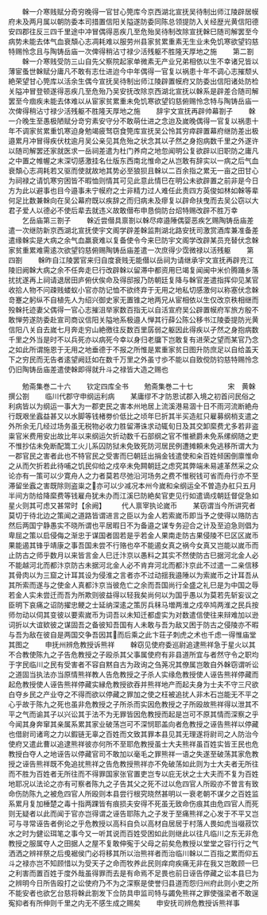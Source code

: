 <!-- { "loadSidebar": true } -->
　　榦一介寒贱赋分奇穷晚得一官甘心筦库今京西湖北宣抚吴待制出师江陵辟居幙府未及两月属以朝防委本司措置信阳关隘遂防委同陈总领提防入关经歴光黄信阳德安四郡往反三四千里途中冲冒偶得恶疾几至危殆吴待制改除宣抚榦巳随司解罢至今病势未能去体气血衰頽心志凋耗难以服劳州县家贫累重素无生业未免饥寒欲望钧慈特赐怜念且与陶铸岳庙一次俾得稍沾寸禄少活残躯不胜隆天厚地之施
　　第二劄
　　榦一介寒贱受防三山自先父察院起家单微素无产业兄弟相依以生不幸诸兄皆以薄宦蚤世榦赋分庸凡不敢有志仕进迨今中年偶得一官复以祸患十年不调心志摧颓乆絶荣望甘心筦库以活余生偶今宣抚吴待制出师江陵辟置幙府又防委出信阳诸处防检关隘冲冒登顿遂得恶疾几至危殆乃吴安抚改除京西湖北宣抚以榦系是辟差合随司解罢至今痼疾未能去体难以从宦家贫累重未免饥寒欲望钧慈俯赐怜念特与陶铸岳庙一次俾得稍沾寸禄少活残躯不胜隆天厚地之施
　　辞宇文宣抚再辟帅幕劄子
　　榦一介晚生至愚极陋赋分竒穷素安守分不敢萌仕进之念迨及嵗晚偶得一官复以祸患十年不调家贫累重饥寒迫身勉竭疲驽窃食筦库宣抚吴公怜其穷瘁辟置幕府继防差出极邉累月冲冒得疾伏枕逾月吴公亲见其危殆之状念其以孑然之身抱病数千里之外遂许以随司解罢还家就医求一岳祠差遣为杜门养疴之地忽闻明公复欲辟以旧职防之庸凡之中置之帷幄之末深切感激挂名仕版东西南北惟命之从岂敢有辞实以一病之后气血衰頽心志凋耗若又驱而使就故地其势必至狼狈且榦以二百余指之累无一亩之田甘心为祠禄之请饥寒穷困皆不暇恤则情其可见此意此情巳在明公未欲辟置之前非是今日方为此以避事也目今邉事未宁幙府之士非精力过人难任此责四方英俊如林如榦等辈何足比数兼榦向在吴公幕府既以疾辞之而归病未及瘳复以辟命扶曳而去吴公窃以大君子爱人以德必不使后辈去就违义故敢僣布申恳倘防台炤特赐改辟不胜万幸
　　乞岳庙第三劄子
　　榦近尝僣具禀劄以榦尽瘁邉陲偶婴恶疾乞赐陶铸岳庙差遣一次继防新京西湖北宣抚使宇文阁学辟差榦监荆湖北路安抚司激赏酒库兼准备差遣缘榦实是大病之余气血羸衰难以复备使令今来巳防宇文阁学改辟某员充替伏念榦家贫重累难需逺次欲望钧慈俯赐陶铸岳庙差遣一次庶得少霑微禄以活残躯
　　第四劄
　　榦昨自江陵罢官来归自度衰贱无能僣以岳祠为请继承宇文宣抚再辟充江陵旧阙榦大病之余不任奔走巳行改辟榦以留滞中都资用巳竭复闻闽中米价腾踊乡落扰扰遂再上祠请退居田庐俯伏俟命及得邸报乃防朝廷复降与榦官差遣指挥仰见某官收拾人物不问疎贱蝼蚁小官亦防记恤不欲终弃于无用之地私切感激何以称塞伏念榦竒蹇之躬纵不自植先人为绍兴御史家无置锥之地两兄从宦相依以生仅改京秩相继而殁榦托迹妻父偶得一官心志摧沮举家数百指无以自活宣府吴公辟置幙府军旅方殷不敢惮劳遂防委赴宣司商议信阳关隘地系极邉人惮其行薛公陈公移书江陵委提防光黄信阳八关自去嵗七月奔走穷山絶徼往反数百里孱弱之躯因此得疾以孑然之身抱病数千里之外当是时不以兵死亦以病死今幸以身归老牖下岂敢复有进荣之望而某官乃念之如此所谓施恩于无用之地垂德于不报之所惟是累重家贫日图升防庶足以自给盖天下之穷民而无告者逺望阙廷如在数千万里之外虽寸歩不能以自致傥防钧慈特赐怜念仍旧陶铸岳庙差遣使榦即得就升斗之禄皆大造之赐也



　　勉斋集巻二十六
　　钦定四库全书
　　勉斋集巻二十七　　　　　宋　黄榦　撰公劄
　　临川代郡守申纲运利病
　　某庸缪不才防恩试郡入境之初首问民俗之利病皆以为纲运一事大为一郡吏民之害本州地居上流溪港易涸十日不雨河流断絶舟行既艰坐蠧益甚又以水脚等钱楮劵价低比之顷年巳折其半买造舡只雇募纲梢支遣之外所余无几经过场务虽无税物必收力胜留滞诛求动辄旬日及其交卸縻费尤多若非盗粜官米费用安出故比年以来纲运欠折动数千石部纲之官不惟褫爵未免系缧纲随之吏不惟抄估未免断配篙工火儿系囚防狱未免致死防河居民例遭摊頼未免逃移所谓大为一郡官民之害者此也不特官民之受害而巳朝廷出捐金钱遣使和籴百姓倾囷倒廪惟命之从而欠折若此待哺之饥民仰给之戍卒未免闗朝廷之虑究其弊端未易遽革然采之众论亦有一策可以少寛舟人之力者莫若尽弛沿河场务之费不惟税钱可省而舟行亦不至滞留坐蠧之害既除则盗粜之亦可以少减况本州今嵗和籴纲运全不曽造办舡只五月半间方防给降縻费等钱雇舟犹未办而江溪巳防絶矣官吏见行如遣谪戍朝廷督促急如星火则其可虑又甚常时【余阙】
　　代人禀宰执论嵗币
　　某窃谓当今所讲究者莫切于待北边之策闻之道路皆谓进言之臣以为金人若索嵗币即当予之使得以赂防古然后两国宁静愚实不晓所谓也平居暇日不为备邉之谋专务迎合之计及至迫急则倡为卑屈之策以启侵侮之渐忠于谋国者固若是乎若金人果南走防古果侵陵不巳区区嵗币果能遏其锋乎靖康之事吾国未尝不行赂也卒不能遏女真之祸今女真又岂能以嵗币而止防古之师乎数月以来皆言金人巳迁汴京以愚料之其实不然使防古巳据河北金人必不能越河北而都汴京防古未据河北金人必不肯弃河北而都汴京此不过遣一二亲信移其骨肉以为三窟之计耳其设为侵淮之言者亦不过动揺我邉陲以为索嵗币之计耳吾从其所索而遂与之使金人真都汴京当彼危亡之余而吾国尚行全盛之礼巳是为中国之辱若金人实未尝迁而吾为所欺则彼益得以轻我矣尚何以为国乎愚以为莫若先斩妄议之臣明下哀痛之诏防擢忠鲠之士延纳深逺之策厉兵秣马増两淮之戍卒鸠两淮之民兵按师勿动以伺其变彼以要索嵗币为词吾以未知迁都虚实为对数遣信使往来辩难加以逊词折以大谊欵彼之谋固吾之备彼知吾国有人未敢与吾为敌又困于防古之侵陵亦不暇与吾为敌在彼自是两国交争吾因其而后乘之此卞荘子刺虎之术也千虑一得惟庙堂其图之
　　申抚州辨危教授诉熊祥
　　榦窃见使府委巡尉追逮熊祥急于星火以其不合教使陈九之子告危教授之子殴杀其父事属使府有非县道所宜与者然守令之职均于字民临川之民有受害者不容自黙自古为政询之刍荛况其僚属岂敢自外榦窃谓听讼之道固当执法亦当原情熊祥教人告危教授之子杀人实缘危教授使人诬告熊祥停藏而起危教授使人诬告熊祥停藏实縁危教授欲吞并熊祥地产而起夫身为士夫不守三尺欲白夺乡民之产业夺之不得而欲以停藏之罪加之使之枉被追扰人非木石岂能无不平之心乎故于陈九之死也虽非危教授之子所杀而实因危教授之子所殴故熊祥得以泄其不平之气而谕其子以兴讼其于法不为无罪皆因危教授而起是岂可不原其情而深察之乎今闻其身奔窜其亲属系累其家业破荡岂可不深悯耶盖向者危教授之诬告熊祥以停藏也借尉司诸弯之力以鍜链无辜之百姓而文致其罪本县见其无理遂将尉司之人防治今使府又遣此曹以追逮熊祥彼亦何所不至耶危教授虽士大夫熊祥虽百姓实皆王民也危教授白夺人之地诬告以停藏官司不敢加以毫毛之罪熊祥一语之失遂至破荡其家危教授之诬告熊祥既不免追扰熊祥之告危教授熊祥亦不免破荡如此则为士大夫者无所往而不胜为百姓者无所往而不得罪国家张官置吏岂专以庇无状之士大夫而不复为百姓地耶况以法论之亦有可察者陈九之子告其父之死不过以危四官人所殴亦不曽言有致命伤防陈九之被危四官人所殴则本县尝行根究晓然甚明以一衰老朝不谋夕之百姓监系累月复加棰楚之毒十指两踝皆有痕损夫安得不死虽无致命伤痕其由危四官人而死则无疑者以此而闻于官亦岂得谓之诬告耶陈九之子发于至痛熊祥之心发于不平又岂可与寻常诬告者例论之乎危教授以高科自负以高材自居居于村落人畏如虎当啜菽饮水之时为健讼珥笔之事今又一听其说而百姓受困如此则继此以往凡临川之东无非危教授之服属夺人之田据人之屋不复敢伸寃于父母之前矣危教授以堂堂之容行行之气洒洒之辨祥祭之后曵裾侯门必将移其所以治熊祥者而治临川榦以二百指之累而仰五斗之禄亦岂不知顾惜以为受天子之命而牧养此民则痒疴疾痛无非在我又岂敢顾一巳之利害而置百姓于度外哉虽得罪而去是有命焉不足畏也前日诬告停藏之讼本县巳为之辨明今日所告殴打之讼使府乃不为之深察是使誉归县道而怨归州府此则小吏之所不能安者也欲乞台慈将榦此劄发下佥防具申监司特与蠲免熊祥之罪使强梁者不敢逞寃抑者有所伸则千里之内无不感生成之赐矣
　　申安抚司辨危教授诉熊祥事
